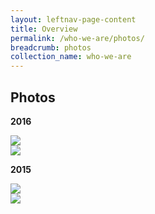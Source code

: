 ```yaml
---
layout: leftnav-page-content
title: Overview
permalink: /who-we-are/photos/
breadcrumb: photos
collection_name: who-we-are
---
```


Photos
---


**2016**

<div class="row">
<div class="col is-6">
<img src="/images/sample/MACAD2018-03.jpg">  
</div>
<div class="col is-6">
<img src="/images/sample/P2M-Mediator-Appointment-Ceremony-P2-331.jpg">  
</div>  
</div>


**2015**
<div class="row">
<div class="col is-6">
<a href="http://www.google.com"><img src="/images/sample/MACAD2018-03.jpg"></a>  
</div>
<div class="col is-6">
<a href="http://www.google.com"><img src="/images/sample/P2M-Mediator-Appointment-Ceremony-P2-331.jpg"></a>  
</div>  
</div>




